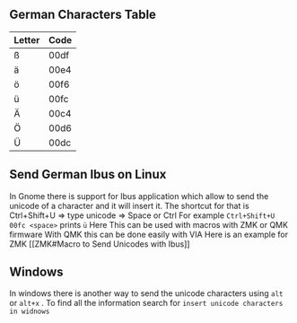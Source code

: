 ## German Characters Table

| Letter | Code|
|-------|------|
|ß|00df|
|ä|00e4|
|ö|00f6|
|ü|00fc|
|Ä|00c4|
|Ö|00d6|
|Ü|00dc|

## Send German Ibus on Linux 
In Gnome there is support for Ibus application which allow to send the unicode of a character and it will insert it.
The shortcut for that is Ctrl+Shift+U => type unicode => Space or Ctrl
For example `Ctrl+Shift+U 00fc <space>` prints `ü`
Here 
This can be used with macros with ZMK or QMK firmware
With QMK this can be done easily with VIA
Here is an example for ZMK [[ZMK#Macro to Send Unicodes with Ibus]]

## Windows

In windows there is another way to send the unicode characters using `alt` or `alt+x` . To find all the information search for `insert unicode characters in widnows`